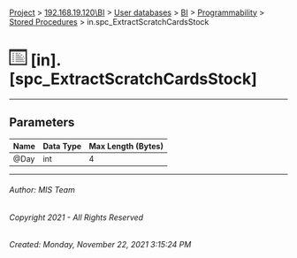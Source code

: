 #### 

[Project](../../../../../index.md) > [192.168.19.120\\BI](../../../../index.md) > [User databases](../../../index.md) > [BI](../../index.md) > [Programmability](../index.md) > [Stored Procedures](Stored_Procedures.md) > in.spc_ExtractScratchCardsStock

# ![Stored Procedures](../../../../../Images/StoredProcedure32.png) [in].[spc_ExtractScratchCardsStock]

---

## <a name="#parameters"></a>Parameters

| Name | Data Type | Max Length (Bytes) |
|---|---|---|
| @Day | int | 4 |


---

###### Author:  MIS Team

###### Copyright 2021 - All Rights Reserved

###### Created: Monday, November 22, 2021 3:15:24 PM

